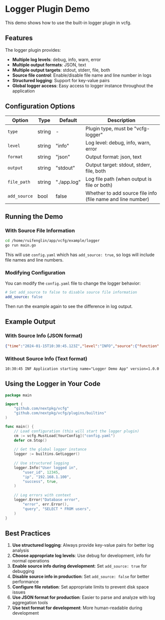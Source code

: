 # Logger Plugin Demo

This demo shows how to use the built-in logger plugin in vcfg.

## Features

The logger plugin provides:

- **Multiple log levels**: debug, info, warn, error
- **Multiple output formats**: JSON, text
- **Multiple output targets**: stdout, stderr, file, both
- **Source file control**: Enable/disable file name and line number in logs
- **Structured logging**: Support for key-value pairs
- **Global logger access**: Easy access to logger instance throughout the application

## Configuration Options

| Option | Type | Default | Description |
|--------|------|---------|-------------|
| `type` | string | - | Plugin type, must be "vcfg-logger" |
| `level` | string | "info" | Log level: debug, info, warn, error |
| `format` | string | "json" | Output format: json, text |
| `output` | string | "stdout" | Output target: stdout, stderr, file, both |
| `file_path` | string | "./app.log" | Log file path (when output is file or both) |
| `add_source` | bool | false | Whether to add source file info (file name and line number) |

## Running the Demo

### With Source File Information

```bash
cd /home/ruifenglin/app/vcfg/example/logger
go run main.go
```

This will use `config.yaml` which has `add_source: true`, so logs will include file names and line numbers.

### Modifying Configuration

You can modify the `config.yaml` file to change the logger behavior:

```yaml
# Set add_source to false to disable source file information
add_source: false
```

Then run the example again to see the difference in log output.

## Example Output

### With Source Info (JSON format)

```json
{"time":"2024-01-15T10:30:45.123Z","level":"INFO","source":{"function":"main.main","file":"/path/to/main.go","line":25},"msg":"Application starting","name":"Logger Demo App","version":"1.0.0"}
```

### Without Source Info (Text format)

```
10:30:45 INF Application starting name="Logger Demo App" version=1.0.0
```

## Using the Logger in Your Code

```go
package main

import (
    "github.com/nextpkg/vcfg"
    "github.com/nextpkg/vcfg/plugins/builtins"
)

func main() {
    // Load configuration (this will start the logger plugin)
    cm := vcfg.MustLoad[YourConfig]("config.yaml")
    defer cm.Stop()
    
    // Get the global logger instance
    logger := builtins.GetLogger()
    
    // Use structured logging
    logger.Info("User logged in", 
        "user_id", 12345,
        "ip", "192.168.1.100",
        "success", true,
    )
    
    // Log errors with context
    logger.Error("Database error", 
        "error", err.Error(),
        "query", "SELECT * FROM users",
    )
}

```
## Best Practices

1. **Use structured logging**: Always provide key-value pairs for better log analysis
2. **Choose appropriate log levels**: Use debug for development, info for normal operations
3. **Enable source info during development**: Set `add_source: true` for debugging
4. **Disable source info in production**: Set `add_source: false` for better performance
5. **Configure file rotation**: Set appropriate limits to prevent disk space issues
6. **Use JSON format for production**: Easier to parse and analyze with log aggregation tools
7. **Use text format for development**: More human-readable during development
